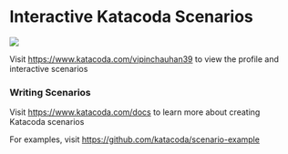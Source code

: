 # Interactive Katacoda Scenarios

[![](http://shields.katacoda.com/katacoda/vipinchauhan39/count.svg)](https://www.katacoda.com/vipinchauhan39 "Get your profile on Katacoda.com")

Visit https://www.katacoda.com/vipinchauhan39 to view the profile and interactive scenarios

### Writing Scenarios
Visit https://www.katacoda.com/docs to learn more about creating Katacoda scenarios

For examples, visit https://github.com/katacoda/scenario-example
